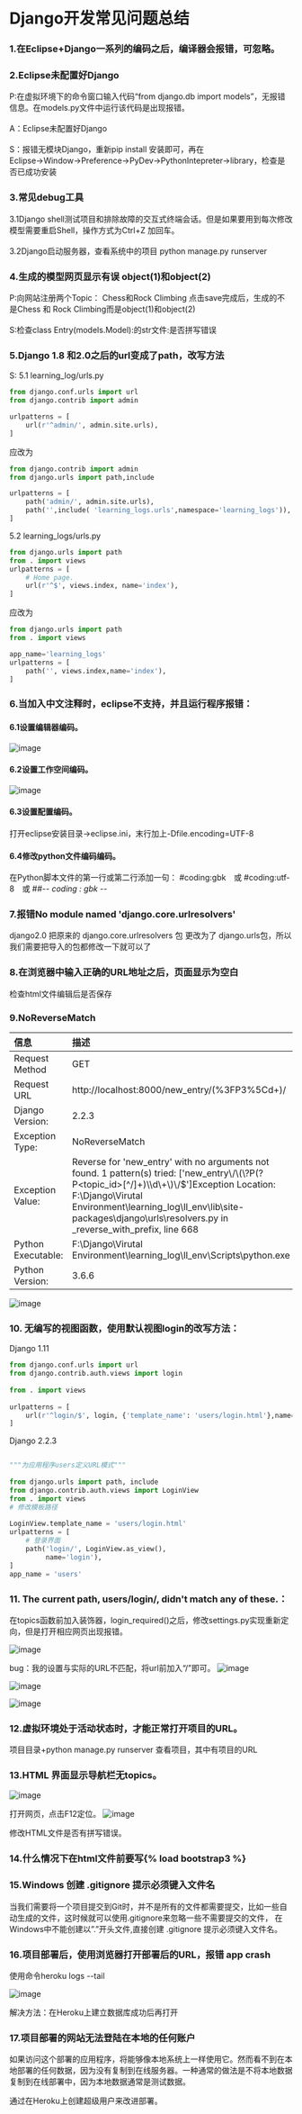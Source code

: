 Django开发常见问题总结
====

### 1.在Eclipse+Django一系列的编码之后，编译器会报错，可忽略。

### 2.Eclipse未配置好Django
P:在虚拟环境下的命令窗口输入代码“from django.db import models”，无报错信息。在models.py文件中运行该代码是出现报错。<br>  
A：Eclipse未配置好Django<br>  
S：报错无模块Django，重新pip install 安装即可，再在Eclipse→Window→Preference→PyDev→PythonIntepreter→library，检查是否已成功安装

### 3.常见debug工具
3.1Django shell测试项目和排除故障的交互式终端会话。但是如果要用到每次修改模型需要重启Shell，操作方式为Ctrl+Z 加回车。<br>  
3.2Django启动服务器，查看系统中的项目 python manage.py runserver

### 4.生成的模型网页显示有误 object(1)和object(2)
P:向网站注册两个Topic： Chess和Rock Climbing 点击save完成后，生成的不是Chess 和 Rock Climbing而是object(1)和object(2)<br>  
S:检查class Entry(models.Model):的str文件:是否拼写错误

### 5.Django 1.8 和2.0之后的url变成了path，改写方法
S:
5.1 learning_log/urls.py
```python
from django.conf.urls import url
from django.contrib import admin

urlpatterns = [
    url(r'^admin/', admin.site.urls),
]
```
应改为

```python
from django.contrib import admin
from django.urls import path,include

urlpatterns = [
    path('admin/', admin.site.urls),
    path('',include( 'learning_logs.urls',namespace='learning_logs')),
]
```

5.2 learning_logs/urls.py

```python
from django.urls import path
from . import views
urlpatterns = [
    # Home page.
    url(r'^$', views.index, name='index'),
]
```

应改为
```python
from django.urls import path
from . import views

app_name='learning_logs'
urlpatterns = [
    path('', views.index,name='index'),
]
```
### 6.当加入中文注释时，eclipse不支持，并且运行程序报错： 
#### 6.1设置编辑器编码。
![image](https://github.com/Inpurple/Django-web/blob/master/Document/Pictures/editor.png)
#### 6.2设置工作空间编码。
![image](https://github.com/Inpurple/Django-web/blob/master/Document/Pictures/workspaceencode.png)
#### 6.3设置配置编码。
打开eclipse安装目录->eclipse.ini，末行加上-Dfile.encoding=UTF-8
#### 6.4修改python文件编码编码。
在Python脚本文件的第一行或第二行添加一句：
#coding:gbk　或
#coding:utf-8　或
##-*- coding : gbk -*-

### 7.报错No module named 'django.core.urlresolvers'
django2.0 把原来的 django.core.urlresolvers 包 更改为了 django.urls包，所以我们需要把导入的包都修改一下就可以了

### 8.在浏览器中输入正确的URL地址之后，页面显示为空白
检查html文件编辑后是否保存

### 9.NoReverseMatch
|信息|描述|
|:---|:---|
|Request Method|GET|
|Request URL|http://localhost:8000/new_entry/(%3FP3%5Cd+)/ |
|Django Version:|2.2.3|
|Exception Type:|NoReverseMatch|
|Exception Value:|Reverse for 'new_entry' with no arguments not found. 1 pattern(s) tried: ['new_entry\\/\\(\\?P(?P<topic_id>[^/]+)\\\\d\\+\\)\\/$']Exception Location:	F:\Django\Virutal Environment\learning_log\ll_env\lib\site-packages\django\urls\resolvers.py in _reverse_with_prefix, line 668|
|Python Executable:|F:\Django\Virutal Environment\learning_log\ll_env\Scripts\python.exe|
|Python Version:|3.6.6|

![image](https://github.com/Inpurple/Django-web/blob/master/Document/Pictures/NoReverseMatch.png)

### 10. 无编写的视图函数，使用默认视图login的改写方法：

Django 1.11
```python
from django.conf.urls import url
from django.contrib.auth.views import login
 
from . import views
 
urlpatterns = [
    url(r'^login/$', login, {'template_name': 'users/login.html'},name='login'),
]
```

Django 2.2.3
```python

"""为应用程序users定义URL模式"""
 
from django.urls import path, include
from django.contrib.auth.views import LoginView
from . import views
# 修改模板路径
 
LoginView.template_name = 'users/login.html'
urlpatterns = [
    # 登录界面
    path('login/', LoginView.as_view(),
         name='login'),
]
app_name = 'users'

```

### 11. The current path, users/login/, didn't match any of these.：
在topics函数前加入装饰器，login_required()之后，修改settings.py实现重新定向，但是打开相应网页出现报错。

![image](https://github.com/Inpurple/Django-web/blob/master/Document/Pictures/pagenotfound.png)

bug：我的设置与实际的URL不匹配，将url前加入“/”即可。
![image](https://github.com/Inpurple/Django-web/blob/master/Document/Pictures/settings.png)

![image](https://github.com/Inpurple/Django-web/blob/master/Document/Pictures/url_py.png)

![image](https://github.com/Inpurple/Django-web/blob/master/Document/Pictures/website.png)


### 12.虚拟环境处于活动状态时，才能正常打开项目的URL。
项目目录+python manage.py runserver 查看项目，其中有项目的URL

### 13.HTML 界面显示导航栏无topics。
![image](https://github.com/Inpurple/Django-web/blob/master/Document/Pictures/ISSUE.png)


打开网页，点击F12定位。
![image](https://github.com/Inpurple/Django-web/blob/master/Document/Pictures/F12.png)


修改HTML文件是否有拼写错误。

### 14.什么情况下在html文件前要写{% load bootstrap3 %}

### 15.Windows 创建 .gitignore 提示必须键入文件名
当我们需要将一个项目提交到Git时，并不是所有的文件都需要提交，比如一些自动生成的文件，这时候就可以使用.gitignore来忽略一些不需要提交的文件， 
在Windows中不能创建以”.”开头文件,直接创建 .gitignore 提示必须键入文件名。

### 16.项目部署后，使用浏览器打开部署后的URL，报错 app crash
使用命令heroku logs --tail

![image](https://github.com/Inpurple/Django-web/blob/master/Document/Pictures/%E5%BE%AE%E4%BF%A1%E5%9B%BE%E7%89%87_20190806171651.png)

解决方法：在Heroku上建立数据库成功后再打开

### 17.项目部署的网站无法登陆在本地的任何账户
如果访问这个部署的应用程序，将能够像本地系统上一样使用它。然而看不到在本地部署的任何数据，因为没有复制到在线服务器。一种通常的做法是不将本地数据复制到在线部署中，因为本地数据通常是测试数据。

通过在Heroku上创建超级用户来改进部署。

